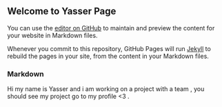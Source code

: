 ## Welcome to Yasser Page

You can use the [editor on GitHub](https://github.com/yoesser/yoesser.github.io/edit/master/index.md) to maintain and preview the content for your website in Markdown files.

Whenever you commit to this repository, GitHub Pages will run [Jekyll](https://jekyllrb.com/) to rebuild the pages in your site, from the content in your Markdown files.

### Markdown

Hi my name is Yasser and i am working on a project with a team , you should see my project go to my profile <3 .

